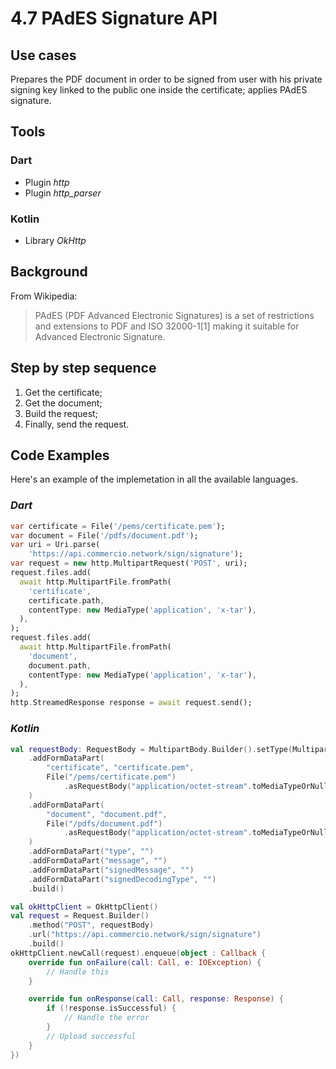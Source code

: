 # 4.7 PAdES Signature API

## Use cases

Prepares the PDF document in order to be signed from user with his private signing key linked to the public one inside the certificate; applies PAdES signature.

## Tools

### Dart

- Plugin *http*
- Plugin *http_parser*
  
### Kotlin

- Library *OkHttp*

## Background

From Wikipedia:
>PAdES (PDF Advanced Electronic Signatures) is a set of restrictions and extensions to PDF and ISO 32000-1[1] making it suitable for Advanced Electronic Signature.

## Step by step sequence

1. Get the certificate;
2. Get the document;
3. Build the request;
4. Finally, send the request.

## Code Examples

Here's an example of the implemetation in all the available languages.

### _Dart_

```dart
var certificate = File('/pems/certificate.pem');
var document = File('/pdfs/document.pdf');
var uri = Uri.parse(
    'https://api.commercio.network/sign/signature');
var request = new http.MultipartRequest('POST', uri);
request.files.add(
  await http.MultipartFile.fromPath(
    'certificate',
    certificate.path,
    contentType: new MediaType('application', 'x-tar'),
  ),
);
request.files.add(
  await http.MultipartFile.fromPath(
    'document',
    document.path,
    contentType: new MediaType('application', 'x-tar'),
  ),
);
http.StreamedResponse response = await request.send();
```

### _Kotlin_

```kotlin
val requestBody: RequestBody = MultipartBody.Builder().setType(MultipartBody.FORM)
    .addFormDataPart(
        "certificate", "certificate.pem",
        File("/pems/certificate.pem")
            .asRequestBody("application/octet-stream".toMediaTypeOrNull())
    )
    .addFormDataPart(
        "document", "document.pdf",
        File("/pdfs/document.pdf")
            .asRequestBody("application/octet-stream".toMediaTypeOrNull())
    )
    .addFormDataPart("type", "")
    .addFormDataPart("message", "")
    .addFormDataPart("signedMessage", "")
    .addFormDataPart("signedDecodingType", "")
    .build()

val okHttpClient = OkHttpClient()
val request = Request.Builder()
    .method("POST", requestBody)
    .url("https://api.commercio.network/sign/signature")
    .build()
okHttpClient.newCall(request).enqueue(object : Callback {
    override fun onFailure(call: Call, e: IOException) {
        // Handle this
    }

    override fun onResponse(call: Call, response: Response) {
        if (!response.isSuccessful) {
            // Handle the error
        }
        // Upload successful
    }
})
```
